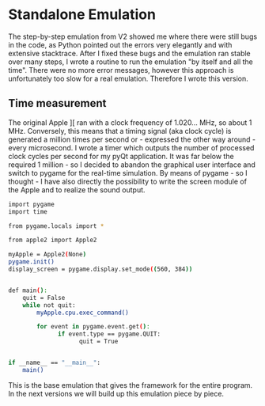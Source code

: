 # Standalone Emulation
The step-by-step emulation from V2 showed me where there were still bugs in the code, as Python pointed out the errors very elegantly and with extensive stacktrace. After I fixed these bugs and the emulation ran stable over many steps, I wrote a routine to run the emulation "by itself and all the time". There were no more error messages, however this approach is unfortunately too slow for a real emulation. Therefore I wrote this version.

## Time measurement
The original Apple ][ ran with a clock frequency of 1.020... MHz, so about 1 MHz. Conversely, this means that a timing signal (aka clock cycle) is generated a million times per second or - expressed the other way around - every microsecond. I wrote a timer which outputs the number of processed clock cycles per second for my pyQt application. It was far below the required 1 million - so I decided to abandon the graphical user interface and switch to pygame for the real-time simulation. By means of pygame - so I thought - I have also directly the possibility to write the screen module of the Apple and to realize the sound output.

```bash
import pygame
import time

from pygame.locals import *

from apple2 import Apple2

myApple = Apple2(None)
pygame.init()
display_screen = pygame.display.set_mode((560, 384))


def main():
    quit = False
    while not quit:
        myApple.cpu.exec_command()

        for event in pygame.event.get():
              if event.type == pygame.QUIT:
                    quit = True


if __name__ == "__main__":
    main()
```

This is the base emulation that gives the framework for the entire program. In the next versions we will build up this emulation piece by piece.
